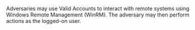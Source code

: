 Adversaries may use Valid Accounts to interact with remote systems using Windows Remote Management (WinRM). The adversary may then perform actions as the logged-on user.